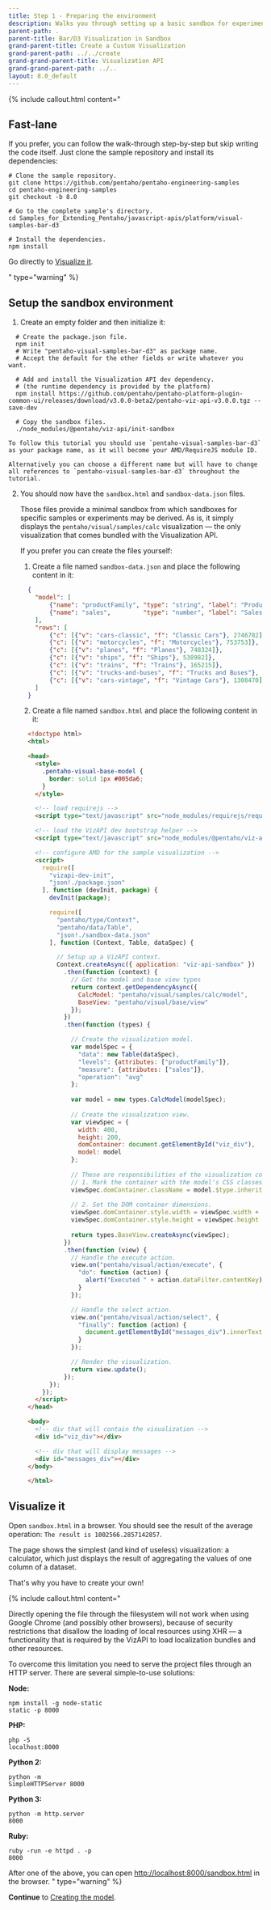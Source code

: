 ```yaml
---
title: Step 1 - Preparing the environment
description: Walks you through setting up a basic sandbox for experimenting with visualizations.
parent-path: .
parent-title: Bar/D3 Visualization in Sandbox
grand-parent-title: Create a Custom Visualization
grand-parent-path: ../../create
grand-grand-parent-title: Visualization API
grand-grand-parent-path: ../..
layout: 8.0_default
---
```


{% include callout.html content="<h2>Fast-lane</h2>
<p>If you prefer, you can follow the walk-through step-by-step but skip writing the code itself. 
   Just clone the sample repository and install its dependencies:</p>

<pre class='highlight'><code># Clone the sample repository.
git clone https://github.com/pentaho/pentaho-engineering-samples
cd pentaho-engineering-samples
git checkout -b 8.0

# Go to the complete sample's directory.
cd Samples_for_Extending_Pentaho/javascript-apis/platform/visual-samples-bar-d3

# Install the dependencies.
npm install
</code></pre>

<p>Go directly to <a title='Visualize it' href='#visualize-it'>Visualize it</a>.</p>
" type="warning" %}

## Setup the sandbox environment

1. Create an empty folder and then initialize it:
  ```shell
    # Create the package.json file.
    npm init
    # Write "pentaho-visual-samples-bar-d3" as package name.
    # Accept the default for the other fields or write whatever you want.

    # Add and install the Visualization API dev dependency.
    # (the runtime dependency is provided by the platform)
    npm install https://github.com/pentaho/pentaho-platform-plugin-common-ui/releases/download/v3.0.0-beta2/pentaho-viz-api-v3.0.0.tgz --save-dev

    # Copy the sandbox files.
    ./node_modules/@pentaho/viz-api/init-sandbox
  ```

    To follow this tutorial you should use `pentaho-visual-samples-bar-d3` as your package name, as it will become your AMD/RequireJS module ID.

    Alternatively you can choose a different name but will have to change all references to `pentaho-visual-samples-bar-d3` throughout the tutorial.

2. You should now have the `sandbox.html` and `sandbox-data.json` files.

    Those files provide a minimal sandbox from which sandboxes for specific samples or experiments may be derived.
    As is, it simply displays the `pentaho/visual/samples/calc` visualization — the only visualization that comes bundled with the Visualization API.

    If you prefer you can create the files yourself:

    1. Create a file named `sandbox-data.json` and place the following content in it:
      ```json
        {
          "model": [
              {"name": "productFamily", "type": "string", "label": "Product Family"},
              {"name": "sales",         "type": "number", "label": "Sales"}
          ],
          "rows": [
              {"c": [{"v": "cars-classic", "f": "Classic Cars"}, 2746782]},
              {"c": [{"v": "motorcycles", "f": "Motorcycles"}, 753753]},
              {"c": [{"v": "planes", "f": "Planes"}, 748324]},
              {"c": [{"v": "ships", "f": "Ships"}, 538982]},
              {"c": [{"v": "trains", "f": "Trains"}, 165215]},
              {"c": [{"v": "trucks-and-buses", "f": "Trucks and Buses"}, 756438]},
              {"c": [{"v": "cars-vintage", "f": "Vintage Cars"}, 1308470]}
          ]
        }
      ```

    2. Create a file named `sandbox.html` and place the following content in it:
      ```html
        <!doctype html>
        <html>

        <head>
          <style>
            .pentaho-visual-base-model {
              border: solid 1px #005da6;
            }
          </style>

          <!-- load requirejs -->
          <script type="text/javascript" src="node_modules/requirejs/require.js"></script>

          <!-- load the VizAPI dev bootstrap helper -->
          <script type="text/javascript" src="node_modules/@pentaho/viz-api/dev-bootstrap.js"></script>

          <!-- configure AMD for the sample visualization -->
          <script>
            require([
              "vizapi-dev-init",
              "json!./package.json"
            ], function (devInit, package) {
              devInit(package);

              require([
                "pentaho/type/Context",
                "pentaho/data/Table",
                "json!./sandbox-data.json"
              ], function (Context, Table, dataSpec) {

                // Setup up a VizAPI context.
                Context.createAsync({ application: "viz-api-sandbox" })
                  .then(function (context) {
                    // Get the model and base view types
                    return context.getDependencyAsync({
                      CalcModel: "pentaho/visual/samples/calc/model",
                      BaseView: "pentaho/visual/base/view"
                    });
                  })
                  .then(function (types) {

                    // Create the visualization model.
                    var modelSpec = {
                      "data": new Table(dataSpec),
                      "levels": {attributes: ["productFamily"]},
                      "measure": {attributes: ["sales"]},
                      "operation": "avg"
                    };
                                                
                    var model = new types.CalcModel(modelSpec);
                                              
                    // Create the visualization view.
                    var viewSpec = {
                      width: 400,
                      height: 200,
                      domContainer: document.getElementById("viz_div"),
                      model: model
                    };
                                                        
                    // These are responsibilities of the visualization container application:
                    // 1. Mark the container with the model's CSS classes, for styling purposes.
                    viewSpec.domContainer.className = model.$type.inheritedStyleClasses.join(" ");
                                                    
                    // 2. Set the DOM container dimensions.
                    viewSpec.domContainer.style.width = viewSpec.width + "px";
                    viewSpec.domContainer.style.height = viewSpec.height + "px";
                            
                    return types.BaseView.createAsync(viewSpec);
                  })
                  .then(function (view) {
                    // Handle the execute action.
                    view.on("pentaho/visual/action/execute", {
                      "do": function (action) {
                        alert("Executed " + action.dataFilter.contentKey);
                      }
                    });

                    // Handle the select action.
                    view.on("pentaho/visual/action/select", {
                      "finally": function (action) {
                        document.getElementById("messages_div").innerText = "Selected: " + view.selectionFilter.contentKey;
                      }
                    });

                    // Render the visualization.
                    return view.update();
                  });
              });
            });
          </script>
        </head>

        <body>
          <!-- div that will contain the visualization -->
          <div id="viz_div"></div>

          <!-- div that will display messages -->
          <div id="messages_div"></div>
        </body>

        </html>
      ```

## Visualize it

Open `sandbox.html` in a browser.
You should see the result of the average operation: `The result is 1002566.2857142857`.

The page shows the simplest (and kind of useless) visualization: a
calculator, which just displays the result of aggregating the values of
one column of a dataset.

That's why you have to create your own!

{% include callout.html content="<p>Directly opening the file through the filesystem will not work when using 
Google Chrome (and possibly other browsers), because of security restrictions that disallow the loading of 
local resources using XHR — a functionality that is required by the VizAPI to load localization bundles and 
other resources.</p>
<p>To overcome this limitation you need to serve the project files through an HTTP server. 
There are several simple-to-use solutions:</p>

<b>Node:</b><pre class='highlight'><code>npm install -g node-static
static -p 8000</code></pre>

<b>PHP:</b><pre class='highlight'><code>php -S localhost:8000</code></pre>

<b>Python 2:</b><pre class='highlight'><code>python -m SimpleHTTPServer 8000</code></pre>

<b>Python 3:</b><pre class='highlight'><code>python -m http.server 8000</code></pre>

<b>Ruby:</b><pre class='highlight'><code>ruby -run -e httpd . -p 8000</code></pre>

After one of the above, you can open <a href='http://localhost:8000/sandbox.html' target='_blank'>http://localhost:8000/sandbox.html</a> in the browser.
" type="warning" %}


**Continue** to [Creating the model](step2-model-creation).

